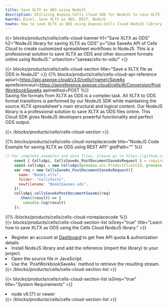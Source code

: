 ```yaml
---
title: Save XLTX as ODS using NodeJS 
description: Utilizing Aspose.Cells Cloud SDK for NodeJS to save XLTX format file as ODS format file. 
kwords: Excel, Save XLTX as ODS, REST, NodeJS
howto: How to save XLTX as ODS using Aspose.Cells Cloud NodeJS library.
---
```



{{< blocks/products/cells/cells-cloud-banner h1="Save XLTX as ODS" h2="NodeJS library for saving XLTX as ODS" p="Use SaveAs API of Cells Cloud to create customized spreadsheet workflows in NodeJS. This is a professional solution to save XLTX as ODS and other document formats online using NodeJS." urlsection="saveas/xltx-to-ods/" >}}

{{< blocks/products/cells/cells-cloud-section  title="Save a XLTX file as ODS in NodeJS" >}}
{{% blocks/products/cells/cells-cloud-api-reference  apiurl=https://api.aspose.cloud/v3.0/cells/{name}/SaveAs  apireferenceurl=https://apireference.aspose.cloud/cells/#/Conversion/PostWorkbookSaveAs  apimethod=POST %}}
<br/>
Saving file formats from XLTX as ODS is a complex task. All XLTX to ODS format transitions is performed by our NodeJS SDK while maintaining the source XLTX spreadsheet's main structural and logical content. Our NodeJS library is a professional solution to save XLTX as ODS files online. This Cloud SDK gives NodeJS developers powerful functionality and perfect ODS output.

{{< /blocks/products/cells/cells-cloud-section >}}

{{% blocks/products/cells/cells-cloud-noreplacecode title="NodeJS Code Example for saving XLTX as ODS using REST API" gistPath="" %}}
  
```js
// For complete examples and data files, please go to https://github.com/aspose-cells-cloud/aspose-cells-cloud-node/
    const { CellsApi, CellsSaveAs_PostDocumentSaveAsRequest } = require("asposecellscloud");
    const cellsApi = new CellsApi(process.env.ProductClientId, process.env.ProductClientSecret);
    var req = new CellsSaveAs_PostDocumentSaveAsRequest({
      name: "Book1.xltx",
      folder: "CellsTests",
      newfilename: "Book1Saveas.ods",
    });
    cellsApi.cellsSaveAsPostDocumentSaveAs(req)
      .then((result) => {
        console.log(result)
    });
```
  
{{% /blocks/products/cells/cells-cloud-noreplacecode  %}}
<br/>
{{< blocks/products/cells/cells-cloud-section-list isGrey="true"  title="Learn how to save XLTX as ODS using the Cells Cloud NodeJS library." >}}
<li>Register an account at <a href="https://dashboard.aspose.cloud/">Dashboard</a> to get free API quota & authorization details</li>
<li>Install NodeJS library and add the reference (import the library) to your project.</li>
<li>Open the source file in JavaScript.</li>
<li>Use the `PostWorkbookSaveAs` method to retrieve the resulting stream.</li>
{{< /blocks/products/cells/cells-cloud-section-list >}}

{{< blocks/products/cells/cells-cloud-section-list isGrey="true"  title="System Requirements" >}}
<li>node v6.17.1 or newer</li>
{{< /blocks/products/cells/cells-cloud-section-list >}}
